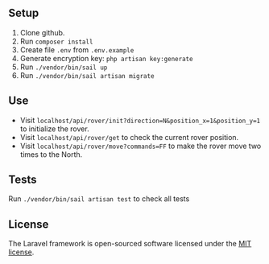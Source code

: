 ## Setup

1. Clone github.
2. Run `composer install`
3. Create file `.env` from `.env.example`
4. Generate encryption key: `php artisan key:generate`
5. Run `./vendor/bin/sail up`
6. Run `./vendor/bin/sail artisan migrate`

## Use

- Visit `localhost/api/rover/init?direction=N&position_x=1&position_y=1` to initialize the rover.
- Visit `localhost/api/rover/get` to check the current rover position.
- Visit `localhost/api/rover/move?commands=FF` to make the rover move two times to the North.

## Tests

Run `./vendor/bin/sail artisan test` to check all tests 


## License

The Laravel framework is open-sourced software licensed under the [MIT license](https://opensource.org/licenses/MIT).
